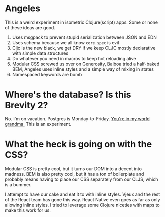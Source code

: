 # Angeles

This is a weird experiment in isometric Clojure(script) apps. Some or none of these ideas are good.

1. Uses msgpack to prevent stupid serialization between JSON and EDN
1. Uses schema because we all know `core.spec` is evil
1. Cljc is the new black, we get DRY if we keep CLJC mostly declarative with simple data structures
1. Do whatever you need in macros to keep hot reloading alive
1. Modular CSS screwed us over on Generosity, Balboa tried a half-baked BEM, Angeles uses inline styles and a simple way of mixing in states
1. Namespaced keywords are bomb 

# Where's the database? Is this Brevity 2?

No. I'm on vacation. Postgres is Monday-to-Friday. [You're in my world grandma.](https://www.youtube.com/watch?v=owNO5s3eln4) This is an experiment.

# What the heck is going on with the CSS?

Modular CSS is pretty cool, but it turns our DOM into a decent into madness. BEM is also pretty cool, but it has a ton of boilerplate and probably means having to place our CSS separately from our CLJS, which is a bummer. 

I attempt to have our cake and eat it to with inline styles. Vjeux and the rest of the React team has gone this way. React Native even goes as far as only allowing inline styles. I tried to leverage some Clojure niceties with maps to make this work for us.
